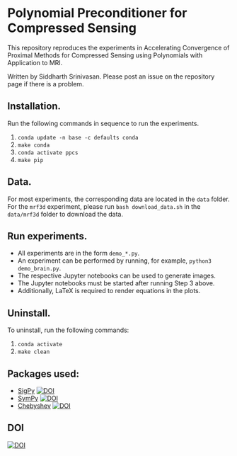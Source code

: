 # Polynomial Preconditioner for Compressed Sensing

This repository reproduces the experiments in
Accelerating Convergence of Proximal Methods for Compressed Sensing using 
Polynomials with Application to MRI.

Written by Siddharth Srinivasan. Please post an issue on the repository
page if there is a problem.

## Installation.

Run the following commands in sequence to run the experiments.

1. `conda update -n base -c defaults conda`
2. `make conda`
3. `conda activate ppcs`
4. `make pip`

## Data.

For most experiments, the corresponding data are located in the `data`
folder.
For the `mrf3d` experiment, please run `bash download_data.sh` in the
`data/mrf3d` folder to download the data.

## Run experiments.

- All experiments are in the form `demo_*.py`.
- An experiment can be performed by running, for example, `python3 demo_brain.py`.
- The respective Jupyter notebooks can be used to generate images.
- The Jupyter notebooks must be started after running Step 3 above.
- Additionally, LaTeX is required to render equations in the plots.

## Uninstall.

To uninstall, run the following commands:

1. `conda activate`
2. `make clean`

## Packages used:

- [SigPy](https://github.com/mikgroup/sigpy) [![DOI](https://zenodo.org/badge/139635485.svg)](https://zenodo.org/badge/latestdoi/139635485)
- [SymPy](https://github.com/sympy/sympy) [![DOI](https://zenodo.org/badge/DOI/10.5281/zenodo.5558034.svg)](https://doi.org/10.5281/zenodo.5558034)
- [Chebyshev](https://github.com/mlazaric/Chebyshev) [![DOI](https://zenodo.org/badge/DOI/10.5281/zenodo.5831845.svg)](https://doi.org/10.5281/zenodo.5831845)

## DOI
[![DOI](https://zenodo.org/badge/452385092.svg)](https://zenodo.org/badge/latestdoi/452385092)
